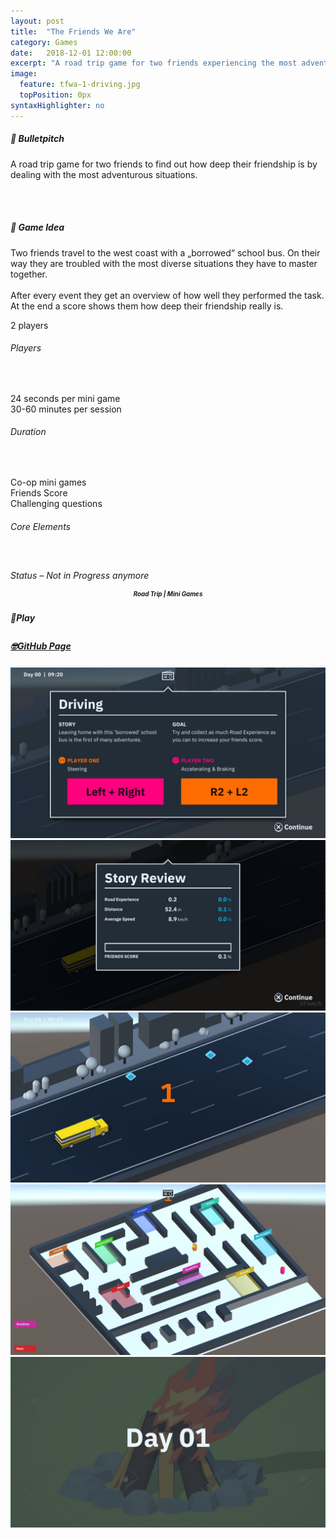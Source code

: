 ```yaml
---
layout: post
title:  "The Friends We Are"
category: Games
date:   2018-12-01 12:00:00
excerpt: "A road trip game for two friends experiencing the most adventurous situations."
image:
  feature: tfwa-1-driving.jpg
  topPosition: 0px
syntaxHighlighter: no
---
```


<div class="card-wrapper text paddings">
  <h5>🚀 Bulletpitch</h5>
  <p>A road trip game for two friends to find out how deep their friendship is by dealing with the most adventurous situations.</p>

  <br>
  <br>

  <h5>💭 Game Idea</h5>
  <p>
    Two friends travel to the west coast with a „borrowed“ school bus. On their way they are troubled with the most diverse situations they have to master together.
    <br>
    <br>
    After every event they get an overview of how well they performed the task. At the end a score shows them how deep their friendship really is.
  </p>
</div>

<div class="card-wrapper info paddings">
  <p>
    2 players
  </p>
  <h6>Players</h6>
  <br>
  <p>
    24 seconds per mini game
    <br>
    30-60 minutes per session
  </p>
  <h6>Duration</h6>
  <br>
  <p>
    Co-op mini games
    <br>
    Friends Score
    <br>
    Challenging questions
  </p>
  <h6>Core Elements</h6>
  <br>
  <p>
    <div class="bar">
      <div class="bar progress" style="width: 50%;"></div>
    </div>
  </p>
  <h6 style="margin: -2px 0 0 0;">Status – Not in Progress anymore</h6>
</div>

<div class="card-wrapper genre paddings" style="text-align: center;">
  <h5 style="font-size: 70%; line-height: 1rem;">Road Trip | Mini Games</h5>
</div>

<div class="button-wrapper">
  <div class="buttons">
    <a target="_blank">
      <div class="play-button disabled-btn" style="cursor: not-allowed;">
        <h5 style="line-height: 1.4rem;">🤘Play</h5>
      </div>
    </a>
    <div class="gap"></div>
    <a href="https://github.com/thomas-theux/The-Friends-We-Are" target="_blank">
      <div class="git-button interaction">
        <h5 style="line-height: 1.3rem;">🤓GitHub Page</h5>
      </div>
    </a>
  </div>
</div>

<div class="card-wrapper picture">
  <a href="https://feierabend-crew.com/assets/images/games/tfwa/tfwa-2-radio.jpg">
    <img src="assets/images/games/tfwa/tfwa-2-radio.jpg" alt="Radio with mini game instructions">
  </a>
</div>

<div class="card-wrapper picture">
  <a href="https://feierabend-crew.com/assets/images/games/tfwa/tfwa-3-results.jpg">
    <img src="assets/images/games/tfwa/tfwa-3-results.jpg" alt="Mini game results">
  </a>
</div>

<div class="card-wrapper picture">
  <a href="https://feierabend-crew.com/assets/images/games/tfwa/tfwa-1-driving.jpg">
    <img src="assets/images/games/tfwa/tfwa-1-driving.jpg" alt="Bus driving mini game">
  </a>
</div>

<div class="card-wrapper picture">
  <a href="https://feierabend-crew.com/assets/images/games/tfwa/tfwa-4-shopping.jpg">
    <img src="assets/images/games/tfwa/tfwa-4-shopping.jpg" alt="Grocery shopping mini game">
  </a>
</div>

<div class="card-wrapper picture">
  <a href="https://feierabend-crew.com/assets/images/games/tfwa/tfwa-5-day.jpg">
    <img src="assets/images/games/tfwa/tfwa-5-day.jpg" alt="First day in The Friends We Are">
  </a>
</div>